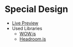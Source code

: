 # Special Design
* [Live Preview](https://momenma7rous.github.io/Special_Design/)
* Used Libraries
  * [WOW.js](https://wowjs.uk/)
  * [Headroom.js](https://wicky.nillia.ms/headroom.js/)
